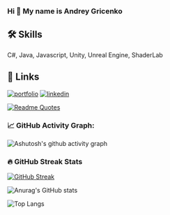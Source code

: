 ### Hi 👋 My name is Andrey Gricenko

## 🛠 Skills
C#, Java, Javascript, Unity, Unreal Engine, ShaderLab

## 🔗 Links
[![portfolio](https://img.shields.io/badge/my_portfolio-000?style=for-the-badge&logo=ko-fi&logoColor=white)](https://docs.google.com/document/d/1eIITpu6XlzB93Us3nK48yPL7bNRlkczcQ5XVvBLWB_Y/edit?usp=sharing)
[![linkedin](https://img.shields.io/badge/linkedin-0A66C2?style=for-the-badge&logo=linkedin&logoColor=white)](https://www.linkedin.com/in/andrey-gritsenko-8bb2751a5/)

[![Readme Quotes](https://quotes-github-readme.vercel.app/api?type=horizontal&theme=dark)](https://github.com/piyushsuthar/github-readme-quotes)

### 📈 GitHub Activity Graph:
![Ashutosh's github activity graph](https://github-readme-activity-graph.vercel.app/graph?username=gritsenkoandrey&theme=xcode)

### 🔥 GitHub Streak Stats
[![GitHub Streak](https://github-readme-streak-stats.herokuapp.com/?user=gritsenkoandrey&theme=dark)](https://git.io/streak-stats)

![Anurag's GitHub stats](https://github-readme-stats.vercel.app/api?username=gritsenkoandrey&show_icons=true&theme=dark#gh-dark-mode-only)

![Top Langs](https://github-readme-stats.vercel.app/api/top-langs/?username=gritsenkoandrey&hide_progress=true)
